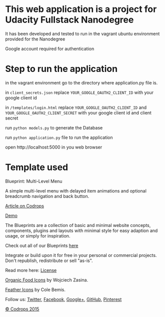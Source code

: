 This web application is a project for Udacity Fullstack Nanodegree
=========
It has been developed and tested to run in the vagrant ubuntu environment provided for the Nanodegree

Google account required for authentication

Step to run the application
=========
in the vagrant environment go to the directory where application.py file is.

in ```client_secrets.json``` replace ```YOUR_GOOGLE_OAUTH2_CLIENT_ID``` with your google client id

in ```/templates/login.html``` replace ```YOUR_GOOGLE_OAUTH2_CLIENT_ID``` and ```YOUR_GOOGLE_OAUTH2_CLIENT_SECRET``` with your google client id and client secret

run ```python models.py``` to generate the Database

run ```python application.py``` file to run the application

open http://localhost:5000 in you web browser


Template used
=========
Blueprint: Multi-Level Menu

A simple multi-level menu with delayed item animations and optional breadcrumb navigation and back button.

[Article on Codrops](http://tympanus.net/codrops/?p=25521)

[Demo](http://tympanus.net/Blueprints/MultiLevelMenu/)

The Blueprints are a collection of basic and minimal website concepts, components, plugins and layouts with minimal style for easy adaption and usage, or simply for inspiration.

Check out all of our Blueprints [here](http://tympanus.net/codrops/category/blueprints/)

Integrate or build upon it for free in your personal or commercial projects. Don't republish, redistribute or sell "as-is".

Read more here: [License](http://tympanus.net/codrops/licensing/)

[Organic Food Icons](http://tympanus.net/codrops/2015/03/19/freebie-organic-food-icon-set/) by Wojciech Zasina.

[Feather Icons](http://colebemis.com/feather/) by Cole Bemis.

Follow us: [Twitter](http://www.twitter.com/codrops), [Facebook](http://www.facebook.com/pages/Codrops/159107397912), [Google+](https://plus.google.com/101095823814290637419), [GitHub](https://github.com/codrops), [Pinterest](http://www.pinterest.com/codrops/)

[© Codrops 2015](http://www.codrops.com)
